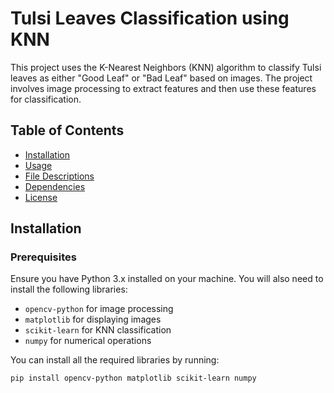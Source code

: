 # Tulsi Leaves Classification using KNN

This project uses the K-Nearest Neighbors (KNN) algorithm to classify Tulsi leaves as either "Good Leaf" or "Bad Leaf" based on images. The project involves image processing to extract features and then use these features for classification.

## Table of Contents

- [Installation](#installation)
- [Usage](#usage)
- [File Descriptions](#file-descriptions)
- [Dependencies](#dependencies)
- [License](#license)

## Installation

### Prerequisites

Ensure you have Python 3.x installed on your machine. You will also need to install the following libraries:

- `opencv-python` for image processing
- `matplotlib` for displaying images
- `scikit-learn` for KNN classification
- `numpy` for numerical operations

You can install all the required libraries by running:

```bash
pip install opencv-python matplotlib scikit-learn numpy
